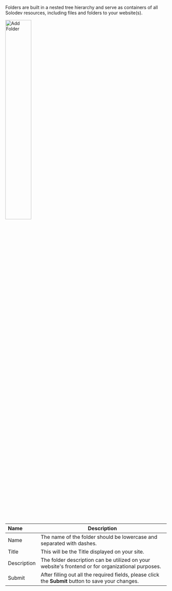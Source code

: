 Folders are built in a nested tree hierarchy and serve as containers of all Solodev resources, including files and folders to your website(s).

<p><img src="/static/images/folders/add-folder.jpg" alt="Add Folder" style="width: 40%;"></p>

**Name** | **Description**
:--- | ---
Name | The name of the folder should be lowercase and separated with dashes.
Title | This will be the Title displayed on your site. 
Description | The folder description can be utilized on your website's frontend or for organizational purposes.
Submit | After filling out all the required fields, please click the **Submit** button to save your changes.